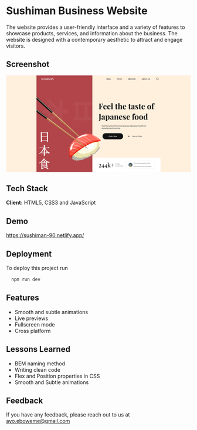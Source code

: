 
# Sushiman Business Website

The website provides a user-friendly interface and a variety of features to showcase products, services, and information about the business. The website is designed with a contemporary aesthetic to attract and engage visitors. 


## Screenshot

![App Screenshot](./assets/Screenshot%20%20Sushiman.png)


## Tech Stack

**Client:** HTML5, CSS3 and JavaScript




## Demo

https://sushiman-90.netlify.app/


## Deployment

To deploy this project run

```bash
  npm run dev
```


## Features

- Smooth and subtle animations
- Live previews
- Fullscreen mode
- Cross platform


## Lessons Learned

- BEM naming method
- Writing clean code
- Flex and Position properties in CSS
- Smooth and Subtle animations


## Feedback

If you have any feedback, please reach out to us at ayo.eboweme@gmail.com


